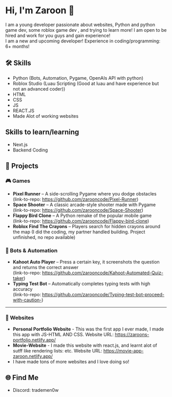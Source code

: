 # Hi, I'm Zaroon 👋
I am a young developer passionate about websites, Python and python game dev, some roblox game dev , and trying to learn more!
I am open to be hired and work for you guys and gain experience!  
I am a new and upcoming developer!
Experience in coding/programming: 6+ months!

## 🛠 Skills
- Python (Bots, Automation, Pygame, OpenAIs API with python)
- Roblox Studio (Luau Scripting (Good at luau and have experience but not an advanced coder))
- HTML
- CSS
- JS
- REACT.JS
- Made Alot of working websites

## Skills to learn/learning
- Next.js
- Backend Coding
## 🚀 Projects

### 🎮 Games
- **Pixel Runner** – A side-scrolling Pygame where you dodge obstacles  
  (link-to-repo: https://github.com/zarooncode/Pixel-Runner)
- **Space Shooter** – A classic arcade-style shooter made with Pygame  
  (link-to-repo: https://github.com/zarooncode/Space-Shooter)
- **Flappy Bird Clone** – A Python remake of the popular mobile game  
  (link-to-repo: https://github.com/zarooncode/Flappy-bird-clone)
- **Roblox Find The Crayons** – Players search for hidden crayons around the map (I did the coding, my partner handled building. Project unfinished, no repo available)

### 🤖 Bots & Automation
- **Kahoot Auto Player** – Press a certain key, it screenshots the question and returns the correct answer  
  (link-to-repo: https://github.com/zarooncode/Kahoot-Automated-Quiz-taker)
- **Typing Test Bot** – Automatically completes typing tests with high accuracy  
  (link-to-repo: https://github.com/zarooncode/Typing-test-bot-proceed-with-caution-)

---

### 📶 Websites
- **Personal Portfolio Website** - This was the first app I ever made, I made this app with JS-HTML AND CSS. Website URL: https://zaroons-portfolio.netlify.app/
- **Movie-Website** - I made this website with react.js, and learnt alot of sutff like rendering lists: etc. Website URL: https://movie-app-zaroon.netlify.app/
- I have made tons of more websites and I love doing so!

## 🌐 Find Me
- Discord: trademen0w
